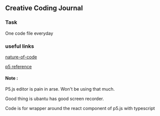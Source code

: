 ## Creative Coding Journal

### Task
One code file everyday

### useful links
[nature-of-code](https://natureofcode.com/)

[p5 reference](https://p5js.org/reference/)

#### Note :
P5.js editor is pain in arse. Won't be using that much.

Good thing is ubantu has good screen recorder. 

Code is for wrapper around the react component of p5.js with typescript
